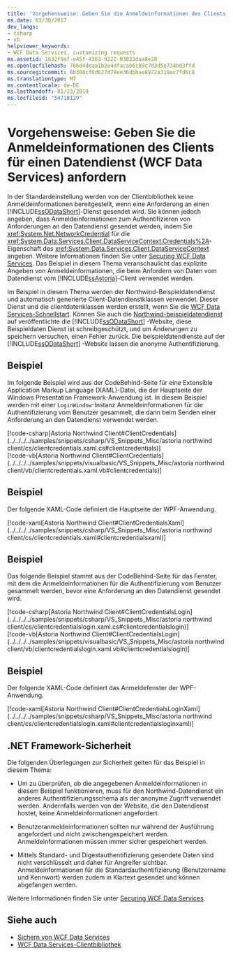 ```yaml
---
title: 'Vorgehensweise: Geben Sie die Anmeldeinformationen des Clients für einen Datendienst (WCF Data Services) anfordern'
ms.date: 03/30/2017
dev_langs:
- csharp
- vb
helpviewer_keywords:
- WCF Data Services, customizing requests
ms.assetid: 1632f9af-e45f-4363-9222-03823daa8e28
ms.openlocfilehash: 786d4deaa1b2e4dfacab6c89c7d3d5e734bd3ffd
ms.sourcegitcommit: 6b308cf6d627d78ee36dbbae8972a310ac7fd6c8
ms.translationtype: MT
ms.contentlocale: de-DE
ms.lasthandoff: 01/23/2019
ms.locfileid: "54718129"
---
```

# <a name="how-to-specify-client-credentials-for-a-data-service-request-wcf-data-services"></a>Vorgehensweise: Geben Sie die Anmeldeinformationen des Clients für einen Datendienst (WCF Data Services) anfordern
In der Standardeinstellung werden von der Clientbibliothek keine Anmeldeinformationen bereitgestellt, wenn eine Anforderung an einen [!INCLUDE[ssODataShort](../../../../includes/ssodatashort-md.md)]-Dienst gesendet wird. Sie können jedoch angeben, dass Anmeldeinformationen zum Authentifizieren von Anforderungen an den Datendienst gesendet werden, indem Sie <xref:System.Net.NetworkCredential> für die <xref:System.Data.Services.Client.DataServiceContext.Credentials%2A>-Eigenschaft des <xref:System.Data.Services.Client.DataServiceContext> angeben. Weitere Informationen finden Sie unter [Securing WCF Data Services](../../../../docs/framework/data/wcf/securing-wcf-data-services.md). Das Beispiel in diesem Thema veranschaulicht das explizite Angeben von Anmeldeinformationen, die beim Anfordern von Daten vom Datendienst vom [!INCLUDE[ssAstoria](../../../../includes/ssastoria-md.md)]-Client verwendet werden.  
  
 Im Beispiel in diesem Thema werden der Northwind-Beispieldatendienst und automatisch generierte Client-Datendienstklassen verwendet. Dieser Dienst und die clientdatenklassen werden erstellt, wenn Sie die [WCF Data Services-Schnellstart](../../../../docs/framework/data/wcf/quickstart-wcf-data-services.md). Können Sie auch die [Northwind-beispieldatendienst](https://go.microsoft.com/fwlink/?LinkId=187426) auf veröffentlichte die [!INCLUDE[ssODataShort](../../../../includes/ssodatashort-md.md)] -Website, diese Beispieldaten Dienst ist schreibgeschützt, und um Änderungen zu speichern versuchen, einen Fehler zurück. Die beispieldatendienste auf der [!INCLUDE[ssODataShort](../../../../includes/ssodatashort-md.md)] -Website lassen die anonyme Authentifizierung.  
  
## <a name="example"></a>Beispiel  
 Im folgende Beispiel wird aus der CodeBehind-Seite für eine Extensible Application Markup Language (XAML)-Datei, die der Hauptseite der Windows Presentation Framework-Anwendung ist. In diesem Beispiel werden mit einer `LoginWindow`-Instanz Anmeldeinformationen für die Authentifizierung vom Benutzer gesammelt, die dann beim Senden einer Anforderung an den Datendienst verwendet werden.  
  
 [!code-csharp[Astoria Northwind Client#ClientCredentials](../../../../samples/snippets/csharp/VS_Snippets_Misc/astoria northwind client/cs/clientcredentials.xaml.cs#clientcredentials)]  
 [!code-vb[Astoria Northwind Client#ClientCredentials](../../../../samples/snippets/visualbasic/VS_Snippets_Misc/astoria northwind client/vb/clientcredentials.xaml.vb#clientcredentials)]
  
## <a name="example"></a>Beispiel  
 Der folgende XAML-Code definiert die Hauptseite der WPF-Anwendung.  
  
 [!code-xaml[Astoria Northwind Client#ClientCredentialsXaml](../../../../samples/snippets/csharp/VS_Snippets_Misc/astoria northwind client/cs/clientcredentials.xaml#clientcredentialsxaml)]  
  
## <a name="example"></a>Beispiel  
 Das folgende Beispiel stammt aus der CodeBehind-Seite für das Fenster, mit dem die Anmeldeinformationen für die Authentifizierung vom Benutzer gesammelt werden, bevor eine Anforderung an den Datendienst gesendet wird.  
  
 [!code-csharp[Astoria Northwind Client#ClientCredentialsLogin](../../../../samples/snippets/csharp/VS_Snippets_Misc/astoria northwind client/cs/clientcredentialslogin.xaml.cs#clientcredentialslogin)]  
 [!code-vb[Astoria Northwind Client#ClientCredentialsLogin](../../../../samples/snippets/visualbasic/VS_Snippets_Misc/astoria northwind client/vb/clientcredentialslogin.xaml.vb#clientcredentialslogin)]
  
## <a name="example"></a>Beispiel  
 Der folgende XAML-Code definiert das Anmeldefenster der WPF-Anwendung.  
  
 [!code-xaml[Astoria Northwind Client#ClientCredentialsLoginXaml](../../../../samples/snippets/csharp/VS_Snippets_Misc/astoria northwind client/cs/clientcredentialslogin.xaml#clientcredentialsloginxaml)]  
  
## <a name="net-framework-security"></a>.NET Framework-Sicherheit  
 Die folgenden Überlegungen zur Sicherheit gelten für das Beispiel in diesem Thema:  
  
-   Um zu überprüfen, ob die angegebenen Anmeldeinformationen in diesem Beispiel funktionieren, muss für den Northwind-Datendienst ein anderes Authentifizierungsschema als der anonyme Zugriff verwendet werden. Andernfalls werden von der Website, die den Datendienst hostet, keine Anmeldeinformationen angefordert.  
  
-   Benutzeranmeldeinformationen sollten nur während der Ausführung angefordert und nicht zwischengespeichert werden. Anmeldeinformationen müssen immer sicher gespeichert werden.  
  
-   Mittels Standard- und Digestauthentifizierung gesendete Daten sind nicht verschlüsselt und daher für Angreifer sichtbar. Anmeldeinformationen für die Standardauthentifizierung (Benutzername und Kennwort) werden zudem in Klartext gesendet und können abgefangen werden.  
  
 Weitere Informationen finden Sie unter [Securing WCF Data Services](../../../../docs/framework/data/wcf/securing-wcf-data-services.md).  
  
## <a name="see-also"></a>Siehe auch
- [Sichern von WCF Data Services](../../../../docs/framework/data/wcf/securing-wcf-data-services.md)
- [WCF Data Services-Clientbibliothek](../../../../docs/framework/data/wcf/wcf-data-services-client-library.md)
